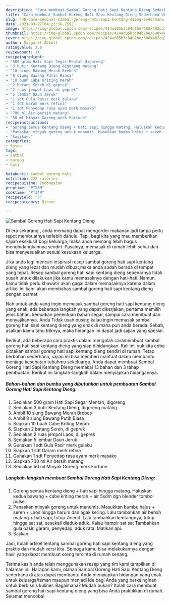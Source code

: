 ```yaml
---
description: "Cara membuat Sambal Goreng Hati Sapi Kentang Dieng Sederhana Untuk Jualan"
title: "Cara membuat Sambal Goreng Hati Sapi Kentang Dieng Sederhana Untuk Jualan"
slug: 448-cara-membuat-sambal-goreng-hati-sapi-kentang-dieng-sederhana-untuk-jualan
date: 2021-03-27T04:23:56.759Z
image: https://img-global.cpcdn.com/recipes/414ad05b3c84b2be/680x482cq70/sambal-goreng-hati-sapi-kentang-dieng-foto-resep-utama.jpg
thumbnail: https://img-global.cpcdn.com/recipes/414ad05b3c84b2be/680x482cq70/sambal-goreng-hati-sapi-kentang-dieng-foto-resep-utama.jpg
cover: https://img-global.cpcdn.com/recipes/414ad05b3c84b2be/680x482cq70/sambal-goreng-hati-sapi-kentang-dieng-foto-resep-utama.jpg
author: Margaret Abbott
ratingvalue: 3.8
reviewcount: 14
recipeingredient:
- "500 gram Hati Sapi Segar Mentah digoreng"
- "3 butir Kentang Dieng digoreng matang"
- "10 siung Bawang Merah Brebes"
- "8 siung Bawang Putih Biasa"
- "10 buah Cabe Kriting Merah"
- "2 batang Sereh di geprek"
- "2 ruas jempol Laos di geprek"
- "5 lembar Daun Jeruk"
- "1 sdt Gula Pasir merk gulaku"
- "1 sdt Garam merk refina"
- "1 sdt Penyedap rasa ayam merk masako"
- "700 ml Air bersih matang"
- "50 ml Minyak Goreng merk Fortune"
recipeinstructions:
- "Goreng semua kentang dieng + hati sapi hingga matang. Haluskan kedua bawang + cabe kriting merah + air 5sdm dgn blender tombol pulse."
- "Panaskan minyak goreng untuk menumis. Masukkan bumbu halus + sereh + Laos hingga harum dan agak kering. Lalu tambahkan air bersih matang + hati sapi, tutup 7menit. Lalu tambahkan kentangnya, tutup hingga sat sat, sesekali diaduk-aduk. Kalau hampir sat sat Tambahkan gula pasir, garam, penyedap, aduk rata. Matikan api."
- "Sajikan."
categories:
- Resep
tags:
- sambal
- goreng
- hati

katakunci: sambal goreng hati 
nutrition: 222 calories
recipecuisine: Indonesian
preptime: "PT26M"
cooktime: "PT34M"
recipeyield: "3"
recipecategory: Dinner

---
```



![Sambal Goreng Hati Sapi Kentang Dieng](https://img-global.cpcdn.com/recipes/414ad05b3c84b2be/680x482cq70/sambal-goreng-hati-sapi-kentang-dieng-foto-resep-utama.jpg)

Di era  sekarang , anda memang dapat mengorder makanan jadi tanpa perlu repot membuatnya terlebih dahulu. Tapi, bagi kita yang mau memberikan sajian eksklusif bagi keluarga, maka anda memang lebih bagus menghidangkannya sendiri. Pasalnya, memasak di rumah lebih sehat dan bisa menyesuaikan sesuai kesukaan keluarga.

Jika anda lagi mencari inspirasi resep sambal goreng hati sapi kentang dieng yang lezat dan mudah dibuat,maka anda sudah berada di tempat yang tepat. Resep sambal goreng hati sapi kentang dieng  sebenarnya tidak susah untuk dilakukan jika kamu memasaknya dengan hati-hati. Namun, kamu tidak perlu khawatir akan gagal dalam memasaknya 
karena dalam artikel ini kami akan membahas sambal goreng hati sapi kentang dieng dengan cermat.  



Nah untuk anda yang ingin memasak sambal goreng hati sapi kentang dieng yang enak, ada beberapa langkah yang dapat dikerjakan, pertama memilih jenis bahan, kemudian penentuan bahan segar, sampai cara membuat dan menyajikannya. Anda Tidak usah pusing kalau ingin memasak sambal goreng hati sapi kentang dieng yang enak di mana pun anda berada. Sebab, asalkan kamu  tahu triknya, maka hidangan ini dapat jadi sajian yang spesial.

Berikut, ada beberapa cara praktis  dalam mengolah caramembuat sambal goreng hati sapi kentang dieng yang siap dihidangkan. Kali ini, yuk kita coba ciptakan sambal goreng hati sapi kentang dieng sendiri di rumah. Tetap berbahan sederhana, sajian ini bisa memberi manfaat dalam membantu menjaga kesehatan tubuhmu sekeluarga. Anda dapat membuat Sambal Goreng Hati Sapi Kentang Dieng memakai 13 bahan dan 3 tahap pembuatan. Berikut ini langkah-langkah dalam menyiapkan hidangannya.

<!--inarticleads1-->

##### Bahan-bahan dan bumbu yang dibutuhkan untuk pembuatan Sambal Goreng Hati Sapi Kentang Dieng:

1. Sediakan 500 gram Hati Sapi Segar Mentah, digoreng
1. Sediakan 3 butir Kentang Dieng, digoreng matang
1. Ambil 10 siung Bawang Merah Brebes
1. Ambil 8 siung Bawang Putih Biasa
1. Siapkan 10 buah Cabe Kriting Merah
1. Siapkan 2 batang Sereh, di geprek
1. Sediakan 2 ruas jempol Laos, di geprek
1. Sediakan 5 lembar Daun Jeruk
1. Gunakan 1 sdt Gula Pasir merk gulaku
1. Siapkan 1 sdt Garam merk refina
1. Gunakan 1 sdt Penyedap rasa ayam merk masako
1. Siapkan 700 ml Air bersih matang
1. Sediakan 50 ml Minyak Goreng merk Fortune




<!--inarticleads2-->

##### Langkah-langkah membuat Sambal Goreng Hati Sapi Kentang Dieng:

1. Goreng semua kentang dieng + hati sapi hingga matang. Haluskan kedua bawang + cabe kriting merah + air 5sdm dgn blender tombol pulse.
1. Panaskan minyak goreng untuk menumis. Masukkan bumbu halus + sereh + Laos hingga harum dan agak kering. Lalu tambahkan air bersih matang + hati sapi, tutup 7menit. Lalu tambahkan kentangnya, tutup hingga sat sat, sesekali diaduk-aduk. Kalau hampir sat sat Tambahkan gula pasir, garam, penyedap, aduk rata. Matikan api.
1. Sajikan.




Jadi, itulah artikel tentang  sambal goreng hati sapi kentang dieng  yang praktis dan mudah versi kita. Semoga kamu bisa melakukannya dengan hasil yang dapat membuat oreng tercinta di rumah senang. 

Terima kasih anda telah menggunakan resep yang tim kami tampilkan di halaman ini. Harapan kami, olahan  Sambal Goreng Hati Sapi Kentang Dieng sederhana di atas dapat membantu Anda menyiapkan hidangan yang enak untuk keluarga/teman maupun menjadi ide bagi Anda yang berkeinginan untuk berbisnis kuliner. Bagaimana? Mudah bukan? Itulah cara membuat sambal goreng hati sapi kentang dieng yang bisa Anda praktikkan di rumah. Selamat mencoba!


